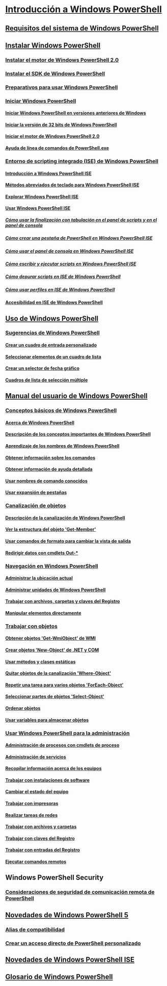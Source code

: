 # [Introducción a Windows PowerShell](Topic/Getting-Started-with-Windows-PowerShell.md)
## [Requisitos del sistema de Windows PowerShell](Topic/Windows-PowerShell-System-Requirements.md)
## [Instalar Windows PowerShell](Topic/Installing-Windows-PowerShell.md)
### [Instalar el motor de Windows PowerShell 2.0](Topic/Installing-the-Windows-PowerShell-2.0-Engine.md)
### [Instalar el SDK de Windows PowerShell](https://msdn.microsoft.com/en-us/library/ff458115.aspx)
### [Preparativos para usar Windows PowerShell](Topic/Getting-Ready-to-Use-Windows-PowerShell.md)
### [Iniciar Windows PowerShell](Topic/Starting-Windows-PowerShell.md)
#### [Iniciar Windows PowerShell en versiones anteriores de Windows](Topic/Starting-Windows-PowerShell-on-Earlier-Versions-of-Windows.md)
#### [Iniciar la versión de 32 bits de Windows PowerShell](Topic/Starting-the-32-Bit-Version-of-Windows-PowerShell.md)
#### [Iniciar el motor de Windows PowerShell 2.0](Topic/Starting-the-Windows-PowerShell-2.0-Engine.md)
#### [Ayuda de línea de comandos de PowerShell.exe](Topic/PowerShell.exe-Command-Line-Help.md)
### [Entorno de scripting integrado (ISE) de Windows PowerShell](Topic/Windows-PowerShell-Integrated-Scripting-Environment--ISE-.md)
#### [Introducción a Windows PowerShell ISE](Topic/Introducing-the-Windows-PowerShell-ISE.md)
#### [Métodos abreviados de teclado para Windows PowerShell ISE](Topic/Keyboard-Shortcuts-for-the-Windows-PowerShell-ISE.md)
#### [Explorar Windows PowerShell ISE](Topic/Exploring-the-Windows-PowerShell-ISE.md)
#### [Usar Windows PowerShell ISE](Topic/Using-the-Windows-PowerShell-ISE.md)
##### [Cómo usar la finalización con tabulación en el panel de scripts y en el panel de consola](Topic/How-to-Use-Tab-Completion-in-the-Script-Pane-and-Console-Pane.md)
##### [Cómo crear una pestaña de PowerShell en Windows PowerShell ISE](Topic/How-to-Create-a-PowerShell-Tab-in-Windows-PowerShell-ISE.md)
##### [Cómo usar el panel de consola en Windows PowerShell ISE](Topic/How-to-Use-the-Console-Pane-in-the-Windows-PowerShell-ISE.md)
##### [Cómo escribir y ejecutar scripts en Windows PowerShell ISE](Topic/How-to-Write-and-Run-Scripts-in-the-Windows-PowerShell-ISE.md)
##### [Cómo depurar scripts en ISE de Windows PowerShell](Topic/How-to-Debug-Scripts-in-Windows-PowerShell-ISE.md)
##### [Cómo usar perfiles en ISE de Windows PowerShell](Topic/How-to-Use-Profiles-in-Windows-PowerShell-ISE.md)
#### [Accesibilidad en ISE de Windows PowerShell](Topic/Accessibility-in-Windows-PowerShell-ISE.md)
## [Uso de Windows PowerShell](Topic/Using-Windows-PowerShell.md)
### [Sugerencias de Windows PowerShell](Topic/Windows-PowerShell-Tips.md)
#### [Crear un cuadro de entrada personalizado](Topic/Creating-a-Custom-Input-Box.md)
#### [Seleccionar elementos de un cuadro de lista](Topic/Selecting-Items-from-a-List-Box.md)
#### [Crear un selector de fecha gráfico](Topic/Creating-a-Graphical-Date-Picker.md)
#### [Cuadros de lista de selección múltiple](Topic/Multiple-selection-List-Boxes.md)
## [Manual del usuario de Windows PowerShell](Topic/Windows-PowerShell-User-s-Guide.md)
### [Conceptos básicos de Windows PowerShell](Topic/Windows-PowerShell-Basics.md)
#### [Acerca de Windows PowerShell](Topic/About-Windows-PowerShell.md)
#### [Descripción de los conceptos importantes de Windows PowerShell](Topic/Understanding-Important-Windows-PowerShell-Concepts.md)
#### [Aprendizaje de los nombres de Windows PowerShell](Topic/Learning-Windows-PowerShell-Names.md)
#### [Obtener información sobre los comandos](Topic/Getting-Information-About-Commands.md)
#### [Obtener información de ayuda detallada](Topic/Getting-Detailed-Help-Information.md)
#### [Usar nombres de comando conocidos](Topic/Using-Familiar-Command-Names.md)
#### [Usar expansión de pestañas](Topic/Using-Tab-Expansion.md)
### [Canalización de objetos](Topic/Object-Pipeline.md)
#### [Descripción de la canalización de Windows PowerShell](Topic/Understanding-the-Windows-PowerShell-Pipeline.md)
#### [Ver la estructura del objeto 'Get-Member'](Topic/Viewing-Object-Structure--Get-Member-.md)
#### [Usar comandos de formato para cambiar la vista de salida](Topic/Using-Format-Commands-to-Change-Output-View.md)
#### [Redirigir datos con cmdlets Out-*](Topic/Redirecting-Data-with-Out---Cmdlets.md)
### [Navegación en Windows PowerShell](Topic/Windows-PowerShell-Navigation.md)
#### [Administrar la ubicación actual](Topic/Managing-Current-Location.md)
#### [Administrar unidades de Windows PowerShell](Topic/Managing-Windows-PowerShell-Drives.md)
#### [Trabajar con archivos, carpetas y claves del Registro](Topic/Working-With-Files-Folders-and-Registry-Keys.md)
#### [Manipular elementos directamente](Topic/Manipulating-Items-Directly.md)
### [Trabajar con objetos](Topic/Working-with-Objects.md)
#### [Obtener objetos 'Get-WmiObject' de WMI](Topic/Getting-WMI-Objects--Get-WmiObject-.md)
#### [Crear objetos 'New-Object' de .NET y COM](Topic/Creating-.NET-and-COM-Objects--New-Object-.md)
#### [Usar métodos y clases estáticas](Topic/Using-Static-Classes-and-Methods.md)
#### [Quitar objetos de la canalización 'Where-Object'](Topic/Removing-Objects-from-the-Pipeline--Where-Object-.md)
#### [Repetir una tarea para varios objetos 'ForEach-Object'](Topic/Repeating-a-Task-for-Multiple-Objects--ForEach-Object-.md)
#### [Seleccionar partes de objetos 'Select-Object'](Topic/Selecting-Parts-of-Objects--Select-Object-.md)
#### [Ordenar objetos](Topic/Sorting-Objects.md)
#### [Usar variables para almacenar objetos](Topic/Using-Variables-to-Store-Objects.md)
### [Usar Windows PowerShell para la administración](Topic/Using-Windows-PowerShell-for-Administration.md)
#### [Administración de procesos con cmdlets de proceso](Topic/Managing-Processes-with-Process-Cmdlets.md)
#### [Administración de servicios](Topic/Managing-Services.md)
#### [Recopilar información acerca de los equipos](Topic/Collecting-Information-About-Computers.md)
#### [Trabajar con instalaciones de software](Topic/Working-with-Software-Installations.md)
#### [Cambiar el estado del equipo](Topic/Changing-Computer-State.md)
#### [Trabajar con impresoras](Topic/Working-with-Printers.md)
#### [Realizar tareas de redes](Topic/Performing-Networking-Tasks.md)
#### [Trabajar con archivos y carpetas](Topic/Working-with-Files-and-Folders.md)
#### [Trabajar con claves del Registro](Topic/Working-with-Registry-Keys.md)
#### [Trabajar con entradas del Registro](Topic/Working-with-Registry-Entries.md)
#### [Ejecutar comandos remotos](Topic/Running-Remote-Commands.md)
## Windows PowerShell Security
### [Consideraciones de seguridad de comunicación remota de PowerShell](Topic/WinRMSecurity.md)
## [Novedades de Windows PowerShell 5](Topic/What-s-New-in-Windows-PowerShell.md)
### [Alias de compatibilidad](Topic/Appendix-1---Compatibility-Aliases.md)
### [Crear un acceso directo de PowerShell personalizado](Topic/Appendix-2---Creating-a-Custom-PowerShell-Shortcut.md)
## [Novedades de Windows PowerShell ISE](Topic/What-s-New-in-the-Windows-PowerShell-ISE.md)
## [Glosario de Windows PowerShell](Topic/Windows-PowerShell-Glossary.md)


<!--HONumber=Apr16_HO4-->


